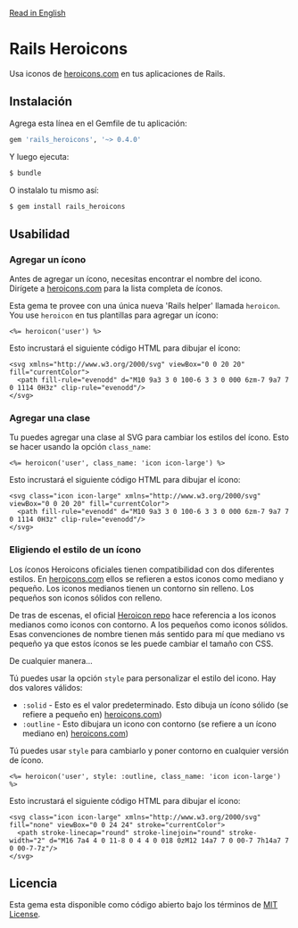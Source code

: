 [Read in English](README.md)

# Rails Heroicons
Usa iconos de [heroicons.com](https://heroicons.com) en tus aplicaciones de Rails.

## Instalación
Agrega esta línea en el Gemfile de tu aplicación:


```ruby
gem 'rails_heroicons', '~> 0.4.0'
```

Y luego ejecuta:
```bash
$ bundle
```

O instalalo tu mismo así:
```bash
$ gem install rails_heroicons
```

## Usabilidad

### Agregar un ícono


Antes de agregar un ícono, necesitas encontrar el nombre del icono. Dirígete a [heroicons.com](https://heroicons.com) para la lista completa de íconos.

Esta gema te provee con una única nueva 'Rails helper' llamada `heroicon`. You use `heroicon` en tus plantillas para agregar un ícono:

```erb
<%= heroicon('user') %>
```

Esto incrustará el siguiente código HTML para dibujar el ícono:

```erb
<svg xmlns="http://www.w3.org/2000/svg" viewBox="0 0 20 20" fill="currentColor">
  <path fill-rule="evenodd" d="M10 9a3 3 0 100-6 3 3 0 000 6zm-7 9a7 7 0 1114 0H3z" clip-rule="evenodd"/>
</svg>
```

### Agregar una clase

Tu puedes agregar una clase al SVG para cambiar los estilos del ícono. Esto se hacer usando la opción `class_name`:

```erb
<%= heroicon('user', class_name: 'icon icon-large') %>
```

Esto incrustará el siguiente código HTML para dibujar el ícono:

```erb
<svg class="icon icon-large" xmlns="http://www.w3.org/2000/svg" viewBox="0 0 20 20" fill="currentColor">
  <path fill-rule="evenodd" d="M10 9a3 3 0 100-6 3 3 0 000 6zm-7 9a7 7 0 1114 0H3z" clip-rule="evenodd"/>
</svg>
```

### Eligiendo el estilo de un ícono

Los íconos Heroicons oficiales tienen compatibilidad con dos diferentes estilos. En [heroicons.com](https://heroicons.com) ellos se refieren a estos iconos como mediano y pequeño. Los iconos medianos tienen un contorno sin relleno. Los pequeños son iconos sólidos con relleno.

De tras de escenas, el oficial [Heroicon repo](https://github.com/tailwindlabs/heroicons) hace referencia a los iconos medianos como iconos con contorno. A los pequeños como iconos sólidos. Esas convenciones de nombre tienen más sentido para mí que mediano vs pequeño ya que estos íconos se les puede cambiar el tamaño con CSS.

De cualquier manera...

Tú puedes usar la opción `style` para personalizar el estilo del icono. Hay dos valores válidos:

* `:solid` - Esto es el valor predeterminado. Esto dibuja un ícono sólido (se refiere a pequeño en) [heroicons.com](https://heroicons.com))
* `:outline` - Esto dibujara un icono con contorno (se refiere a un ícono mediano en)  [heroicons.com](https://heroicons.com))

Tú puedes usar `style` para cambiarlo y poner contorno en cualquier versión de ícono.

```erb
<%= heroicon('user', style: :outline, class_name: 'icon icon-large') %>
```

Esto incrustará el siguiente código HTML para dibujar el ícono:

```erb
<svg class="icon icon-large" xmlns="http://www.w3.org/2000/svg" fill="none" viewBox="0 0 24 24" stroke="currentColor">
  <path stroke-linecap="round" stroke-linejoin="round" stroke-width="2" d="M16 7a4 4 0 11-8 0 4 4 0 018 0zM12 14a7 7 0 00-7 7h14a7 7 0 00-7-7z"/>
</svg>

```

## Licencia
Esta gema esta disponible como código abierto bajo los términos de [MIT License](https://opensource.org/licenses/MIT).

